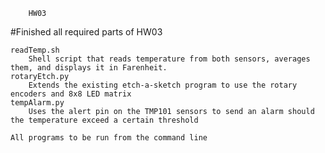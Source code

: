 		HW03

#Finished all required parts of HW03

	readTemp.sh
		Shell script that reads temperature from both sensors, averages them, and displays it in Farenheit.
	rotaryEtch.py
		Extends the existing etch-a-sketch program to use the rotary encoders and 8x8 LED matrix  
	tempAlarm.py
		Uses the alert pin on the TMP101 sensors to send an alarm should the temperature exceed a certain threshold

	All programs to be run from the command line
